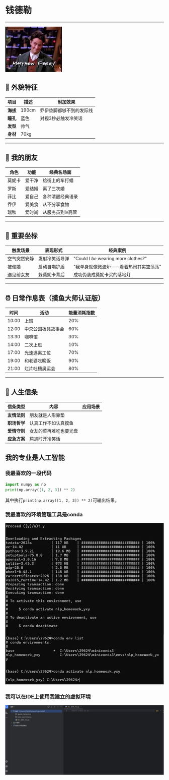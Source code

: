 # 钱德勒 

---
![](https://github.com/livoxzxd/-/blob/main/%E4%B8%8B%E8%BD%BD%20(1).jpg)
## 👔 外貌特征
| 项目       | 描述                          | 附加效果                   |
|------------|-------------------------------|--------------------------|
| **海拔**   | 190cm      | 乔伊垫脚都够不到的发际线     |
| **瞳孔**   | 蓝色          | 对视3秒必触发冷笑话         |
| **发型**   | 帅气            |  |
| **身材**   | 70kg            |      |

---

## 👫 我的朋友
| 角色       | 功能                          | 经典名场面                  |
|------------|------------------------------|---------------------------|
| 莫妮卡     | 爱干净          | 给街上的车打蜡 |
| 罗斯       | 爱结婚    | 离了三次婚 |
| 菲比       | 爱自己         | 各种清醒经典语录  |
| 乔伊       | 爱美食             | 从不分享食物        |
| 瑞秋       | 爱时尚          | 从服务员到lv高管     |

---

## 🌟 重要坐标
| 触发场景             | 表现形式                      | 经典案例                           |
|----------------------|-----------------------------|----------------------------------|
| 空气突然安静         | 发射冷笑话导弹               | "Could I *be* wearing more clothes?" |
| 被催婚               | 启动自嘲护盾                 | "我单身就像微波炉——看着热闹其实空荡荡" |
| 遇见前女友           | 躲莫妮卡背后       | 成功伪装成莫妮卡买的落地灯          |

---

## ⏰ 日常作息表（摸鱼大师认证版）
| 时间         | 活动                      | 能量消耗指数           |
|--------------|------------------------|----------------------|
| 10:00        | 上班       |  20%       |
| 12:00        | 中央公园板凳故事会          |  60% |
| 13:30        | 咖啡馆       |  30%               |
| 14:00        | 二次上班      |  10%            |
| 17:00        | 光速逃离工位              |  70%         |
| 19:00        | 和老婆吃晚饭       |  90%       |
| 21:00        | 烂片吐槽奥运会             |  80%        |

---

## 💫 人生信条
| 信条类型       | 内容                          | 应用场景                 |
|----------------|-----------------------------|------------------------|
| **友情法则**   | 朋友就是人形靠垫              |        |
| **职场哲学**   | 认真工作不如认真摸鱼           |        |
| **爱情守则**   | 女友的菜再难吃也要光盘         |       |
| **应急方案**   | 尴尬时开冷笑话       |     |

## 我的专业是人工智能
### 我最喜欢的一段代码

```python
import numpy as np
print(np.array([1, 2, 3]) ** 2)
```
其中执行`print(np.array([1, 2, 3]) ** 2)`可输出结果。

### 我最喜欢的环境管理工具是conda
![](https://github.com/livoxzxd/-/blob/main/YTYYXXXY.png)


### 我可以在IDE上使用我建立的虚拟环境
![](https://github.com/livoxzxd/-/blob/main/YYXXYY.png)


